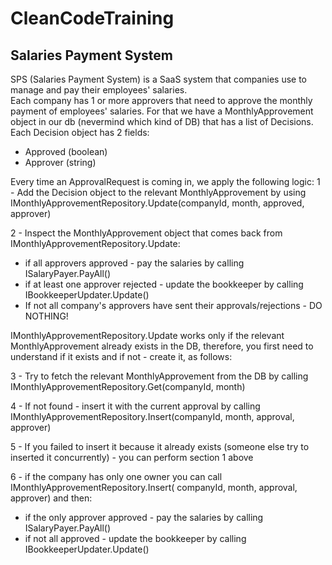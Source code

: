 # CleanCodeTraining

## Salaries Payment System

SPS (Salaries Payment System) is a SaaS system that companies use to manage and pay their employees' salaries.  
Each company has 1 or more approvers that need to approve the monthly payment of employees' salaries.
For that we have a MonthlyApprovement object in our db (nevermind which kind of DB) that has a list of Decisions. Each Decision object has 2 fields: 
- Approved (boolean)
- Approver (string)

Every time an ApprovalRequest is coming in, we apply the following logic:
1 - Add the Decision object to the relevant MonthlyApprovement by using IMonthlyApprovementRepository.Update(companyId, month, approved, approver)

2 - Inspect the MonthlyApprovement object that comes back from  IMonthlyApprovementRepository.Update:
- if all approvers approved - pay the salaries by calling ISalaryPayer.PayAll()
- if at least one approver rejected - update the bookkeeper by calling IBookkeeperUpdater.Update()
- If not all company's approvers have sent their approvals/rejections - DO NOTHING!

IMonthlyApprovementRepository.Update works only if the relevant MonthlyApprovement already exists in the DB, therefore, you first need to understand if it exists and if not - create it, as follows:

3 - Try to fetch the relevant MonthlyApprovement from the DB by calling IMonthlyApprovementRepository.Get(companyId, month)

4 - If not found - insert it with the current approval by calling  IMonthlyApprovementRepository.Insert(companyId, month, approval, approver)

5 - If you failed to insert it because it already exists (someone else try to inserted it concurrently) - you can perform section 1 above

6 - if the company has only one owner you can call IMonthlyApprovementRepository.Insert( companyId, month, approval, approver) and then:
- if the only approver approved - pay the salaries by calling ISalaryPayer.PayAll()
- if not all approved - update the bookkeeper by calling IBookkeeperUpdater.Update()
